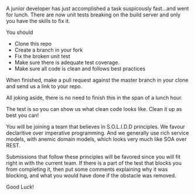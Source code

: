 A junior developer has just accomplished a task suspicously fast...and went for lunch.
There are now unit tests breaking on the build server and only you have the skills to fix it.

You should 

  - Clone this repo
  - Create a branch in your fork
  - Fix the broken unit test
  - Make sure there is adequate test coverage.
  - Make sure all code is clean and follows best practices 
  
When finished, make a pull request against the master branch in your clone and send us a link to your repo.

All joking aside, there is no need to finish this in the span of a lunch hour. 

The test is so you can show us what clean code looks like. Clean it up as best you can!

You will be joining a team that believes in S.O.L.I.D.D principles. We favour declaritive over imperative programming. And we generally use rich service models, with anemic domain models, which looks very much like SOA over REST.

Submissions that follow these principles will be favored since you will fit right in with the current team. If there is a part of the test that blocks you from completing it, then put some comments explaining why it was blocking, and what you would have done if the obstacle was removed.

Good Luck!
